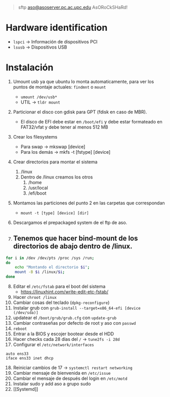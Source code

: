 > 	sftp aso@asoserver.pc.ac.upc.edu
> 	AsORoCkSHaRd!

# Hardware identification
- `lspci` -> Información de dispositivos PCI
- `lsusb` -> Dispositivos USB

# Instalación
1. Umount usb ya que ubuntu lo monta automaticamente, para ver los puntos de montaje actuales: `findmnt` o `mount`
   - `umount /dev/usb*`
   - UTIL -> `tldr mount`
2. Particionar el disco con gdisk para GPT (fdisk en caso de MBR).
   - El disco de EFI debe estar en `/boot/efi` y debe estar formateado en FAT32/vfat y debe tener al menos 512 MB
3. Crear los filesystems
   - Para swap -> mkswap [device]
   - Para los demás -> mkfs -t [fstype] [device]
4. Crear directorios para montar el sistema
   1. /linux
   2. Dentro de /linux creamos los otros
      1. /home
      2. /usr/local
      3. /efi/boot
5. Montamos las particiones del punto 2 en las carpetas que correspondan
   - `mount -t [type] [device] [dir]` 
6. Descargamos el prepackaged system de el ftp de aso.

7. Tenemos que hacer bind-mount de los directorios de abajo dentro de /linux.
    - 
```bash
for i in /dev /dev/pts /proc /sys /run;
do
    echo "Montando el directorio $i";
    mount -B $i /linux/$i;
done
```

8. Editar el `/etc/fstab` para el boot del sistema
	- https://linuxhint.com/write-edit-etc-fstab/
9.  Hacer `chroot /linux`
10. Cambiar cosas del teclado (`dpkg-reconfigure`)
11. Instalar grub con `grub-install --target=x86_64-efi [device (/dev/sda)]`
12. updatear el `/boot/grub/grub.cfg` con `update-grub`
13. Cambiar contraseñas por defecto de root y aso con `passwd`
14. `reboot`
15. Entrar a la BIOS y escojer bootear desde el HDD
16. Hacer checks cada 28 dias del `/` -> `tune2fs -i 28d`
17. Configurar el `/etc/network/interfaces`
```
auto ens33
iface ens33 inet dhcp
```
18. Reiniciar cambios de 17 -> `systemctl restart networking`
19. Cambiar mensaje de bienvenida en `/etc/issue`
20. Cambiar el mensaje de después del login en `/etc/motd`
21.  Instalar sudo y add aso a grupo sudo
22. [[Systemd]]